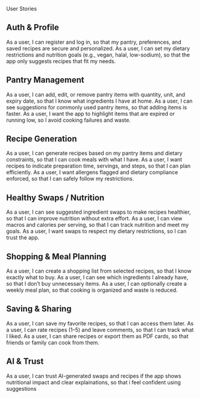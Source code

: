 User Stories 
## Auth & Profile
As a user, I can register and log in, so that my pantry, preferences, and saved recipes are secure and personalized.
As a user, I can set my dietary restrictions and nutrition goals (e.g., vegan, halal, low-sodium), so that the app only suggests recipes that fit my needs.
## Pantry Management
As a user, I can add, edit, or remove pantry items with quantity, unit, and expiry date, so that I know what ingredients I have at home.
As a user, I can see suggestions for commonly used pantry items, so that adding items is faster.
As a user, I want the app to highlight items that are expired or running low, so I avoid cooking failures and waste.
## Recipe Generation
As a user, I can generate recipes based on my pantry items and dietary constraints, so that I can cook meals with what I have.
As a user, I want recipes to indicate preparation time, servings, and steps, so that I can plan efficiently.
As a user, I want allergens flagged and dietary compliance enforced, so that I can safely follow my restrictions.
## Healthy Swaps / Nutrition
As a user, I can see suggested ingredient swaps to make recipes healthier, so that I can improve nutrition without extra effort.
As a user, I can view macros and calories per serving, so that I can track nutrition and meet my goals.
As a user, I want swaps to respect my dietary restrictions, so I can trust the app.
## Shopping & Meal Planning
As a user, I can create a shopping list from selected recipes, so that I know exactly what to buy.
As a user, I can see which ingredients I already have, so that I don’t buy unnecessary items.
As a user, I can optionally create a weekly meal plan, so that cooking is organized and waste is reduced.
## Saving & Sharing
As a user, I can save my favorite recipes, so that I can access them later.
As a user, I can rate recipes (1–5) and leave comments, so that I can track what I liked.
As a user, I can share recipes or export them as PDF cards, so that friends or family can cook from them.
## AI & Trust
As a user, I can trust AI-generated swaps and recipes if the app shows nutritional impact and clear explainations, so that i feel confident using suggestions

